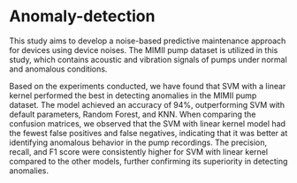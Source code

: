 # Anomaly-detection
This study aims to develop a noise-based predictive maintenance approach for devices using device noises. The MIMII pump dataset is utilized in this study, which contains acoustic and vibration signals of pumps under normal and anomalous conditions.

Based on the experiments conducted, we have found that
SVM with a linear kernel performed the best in detecting
anomalies in the MIMII pump dataset. The model achieved
an accuracy of 94%, outperforming SVM with default
parameters, Random Forest, and KNN.
When comparing the confusion matrices, we observed that
the SVM with linear kernel model had the fewest false
positives and false negatives, indicating that it was better at
identifying anomalous behavior in the pump recordings.
The precision, recall, and F1 score were consistently higher
for SVM with linear kernel compared to the other models,
further confirming its superiority in detecting anomalies.
